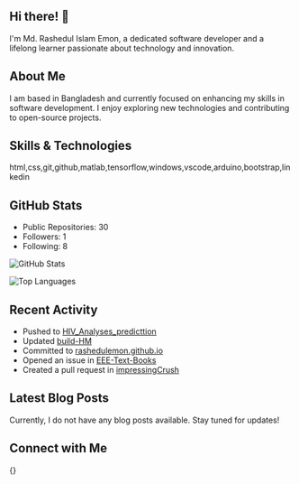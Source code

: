 ## Hi there! 👋

I'm Md. Rashedul Islam Emon, a dedicated software developer and a lifelong learner passionate about technology and innovation.

## About Me

I am based in Bangladesh and currently focused on enhancing my skills in software development. I enjoy exploring new technologies and contributing to open-source projects.

## Skills & Technologies

html,css,git,github,matlab,tensorflow,windows,vscode,arduino,bootstrap,linkedin

## GitHub Stats

- Public Repositories: 30  
- Followers: 1  
- Following: 8  

![GitHub Stats](https://github-readme-stats.vercel.app/api?username=rashedulemon&show_icons=true&hide_title=true&count_private=true&theme=radical)  

![Top Languages](https://github-readme-stats.vercel.app/api/top-langs/?username=rashedulemon&layout=compact&theme=radical)

## Recent Activity

- Pushed to [HIV_Analyses_predicttion](https://github.com/rashedulemon/HIV_Analyses_predicttion)  
- Updated [build-HM](https://github.com/rashedulemon/build-HM)  
- Committed to [rashedulemon.github.io](https://github.com/rashedulemon/rashedulemon.github.io)  
- Opened an issue in [EEE-Text-Books](https://github.com/rashedulemon/EEE-Text-Books)  
- Created a pull request in [impressingCrush](https://github.com/rashedulemon/impressingCrush)  


## Latest Blog Posts

Currently, I do not have any blog posts available. Stay tuned for updates!

## Connect with Me

{}
